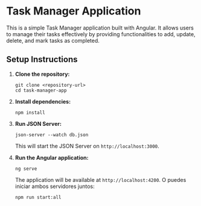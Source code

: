 # Task Manager Application

This is a simple Task Manager application built with Angular. It allows users to manage their tasks effectively by providing functionalities to add, update, delete, and mark tasks as completed.



## Setup Instructions

1. **Clone the repository:**
   ```
   git clone <repository-url>
   cd task-manager-app
   ```

2. **Install dependencies:**
   ```
   npm install
   ```

3. **Run JSON Server:**
   ```
   json-server --watch db.json
   ```
   This will start the JSON Server on `http://localhost:3000`.

4. **Run the Angular application:**
   ```
   ng serve
   ```
   The application will be available at `http://localhost:4200`.
    O puedes iniciar ambos servidores juntos:
   ```bash
   npm run start:all
   ```
